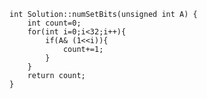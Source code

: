

    int Solution::numSetBits(unsigned int A) {
        int count=0;
        for(int i=0;i<32;i++){
            if(A& (1<<i)){
                count+=1;
            }
        }
        return count;
    }


